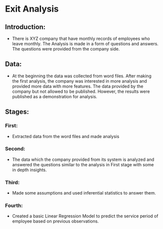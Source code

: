 # Exit Analysis
## Introduction:
- There is XYZ company that have monthly records of employees who leave monthly. The Analysis is made in a form of questions and answers. The questions were provided from the company side.
## Data:
- At the beginning the data was collected from word files. After making the first analysis, the company was interested in more analysis and provided more data with more features. The data provided  by the company but not allowed to be published. However, the results were published as a demonstration for analysis.
## Stages:
### First:
- Extracted data from the word files and made analysis
### Second:
- The data which the company provided from its system is analyzed and answered the questions similar to the analysis in First stage with some in depth insights.
### Third:
- Made some assumptions and used inferential statistics to answer them.
### Fourth:
- Created a basic Linear Regression Model to predict the service period of employee based on previous observations.

